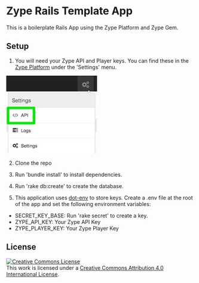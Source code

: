 # Zype Rails Template App

This is a boilerplate Rails App using the Zype Platform and Zype Gem.

## Setup

1. You will need your Zype API and Player keys. You can find these in the [Zype Platform](https://admin.zype.com/) under the 'Settings' menu.

![Alt text](screenshots/settings.png)


2. Clone the repo

3. Run 'bundle install' to install dependencies.

4. Run 'rake db:create' to create the database.

5. This application uses [dot-env](https://github.com/bkeepers/dotenv) to store keys. Create a .env file at the root of the app and set the following environment variables:

- SECRET_KEY_BASE: Run 'rake secret' to create a key.
- ZYPE_API_KEY: Your Zype API Key
- ZYPE_PLAYER_KEY: Your Zype Player Key

## License

[![Creative Commons License][image-1]][1]  
This work is licensed under a [Creative Commons Attribution 4.0 International License][1].

[1]:    http://creativecommons.org/licenses/by/4.0/

[image-1]:  https://i.creativecommons.org/l/by/4.0/88x31.png